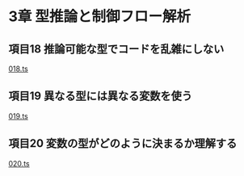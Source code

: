 # 3章 型推論と制御フロー解析

## 項目18 推論可能な型でコードを乱雑にしない

[018.ts](https://github.com/chaploud/EffectiveTypeScript/blob/main/kudo/chapter03/src/018.ts)

## 項目19 異なる型には異なる変数を使う

[019.ts](https://github.com/chaploud/EffectiveTypeScript/blob/main/kudo/chapter03/src/019.ts)

## 項目20 変数の型がどのように決まるか理解する

[020.ts](https://github.com/chaploud/EffectiveTypeScript/blob/main/kudo/chapter03/src/020.ts)
